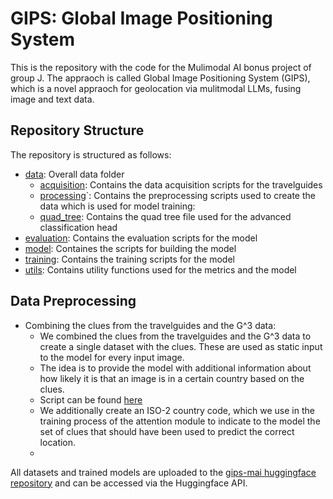 # GIPS: Global Image Positioning System

This is the repository with the code for the Mulimodal AI bonus project of group J.
The appraoch is called Global Image Positioning System (GIPS), which is a novel appraoch for geolocation via mulitmodal
LLMs, fusing image and text data.

## Repository Structure

The repository is structured as follows:

- [data](data): Overall data folder
    - [acquisition](data%2Facquisition): Contains the data acquisition scripts for the travelguides
    - [processing](data%2Fprocessing)`: Contains the preprocessing scripts used to create the data which is used for model training:
    - [quad_tree](data%2Fquad_tree): Contains the quad tree file used for the advanced classification head
- [evaluation](evaluation): Contains the evaluation scripts for the model 
- [model](model): Containes the scripts for building the model
- [training](training): Contains the training scripts for the model
- [utils](utils): Contains utility functions used for the metrics and the model

## Data Preprocessing
- Combining the clues from the travelguides and the G^3 data:
  - We combined the clues from the travelguides and the G^3 data to create a single dataset with the clues. These are used as static input to the model for every input image.
  - The idea is to provide the model with additional information about how likely it is that an image is in a certain country based on the clues.
  - Script can be found [here](data%2Fprocessing%2Fclues%2Fcreate_clues_dataframe.ipynb)
  - We additionally create an ISO-2 country code, which we use in the training process of the attention module to indicate to the model the set of clues that should have been used to predict the correct location.
  - 



All datasets and trained models are uploaded to the [gips-mai huggingface repository](https://huggingface.co/gips-mai) and can be accessed via the Huggingface API.